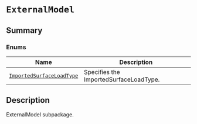 <a id="externalmodel"></a>

# `ExternalModel`

<a id="summary"></a>

## Summary

### Enums

| Name | Description |
|--------------------------------------------------------------------------------------------------------------------------------------------------------------|------------------------------------------|
| [`ImportedSurfaceLoadType`](ImportedSurfaceLoadType.md#ansys.mechanical.stubs.v241.Ansys.Mechanical.DataModel.Enums.ExternalModel.ImportedSurfaceLoadType)   | Specifies the ImportedSurfaceLoadType.   |

<a id="description"></a>

## Description

ExternalModel subpackage.

<!-- !! processed by numpydoc !! -->


